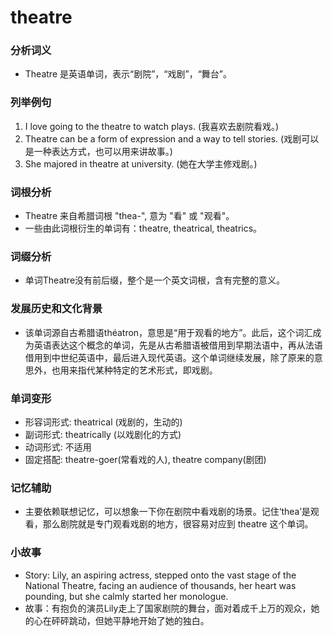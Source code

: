 # theatre

### 分析词义

  

*   Theatre 是英语单词，表示“剧院”，“戏剧”，“舞台”。

  

### 列举例句

  

1.  I love going to the theatre to watch plays. (我喜欢去剧院看戏。)
2.  Theatre can be a form of expression and a way to tell stories. (戏剧可以是一种表达方式，也可以用来讲故事。)
3.  She majored in theatre at university. (她在大学主修戏剧。)

  

### 词根分析

  

*   Theatre 来自希腊词根 "thea-", 意为 "看" 或 "观看"。
*   一些由此词根衍生的单词有：theatre, theatrical, theatrics。

  

### 词缀分析

  

*   单词Theatre没有前后缀，整个是一个英文词根，含有完整的意义。

  

### 发展历史和文化背景

  

*   该单词源自古希腊语théatron，意思是“用于观看的地方”。此后，这个词汇成为英语表达这个概念的单词，先是从古希腊语被借用到早期法语中，再从法语借用到中世纪英语中，最后进入现代英语。这个单词继续发展，除了原来的意思外，也用来指代某种特定的艺术形式，即戏剧。

  

### 单词变形

  

*   形容词形式: theatrical (戏剧的，生动的)
*   副词形式: theatrically (以戏剧化的方式)
*   动词形式: 不适用
*   固定搭配: theatre-goer(常看戏的人), theatre company(剧团)

  

### 记忆辅助

  

*   主要依赖联想记忆，可以想象一下你在剧院中看戏剧的场景。记住‘thea’是观看，那么剧院就是专门观看戏剧的地方，很容易对应到 theatre 这个单词。

  

### 小故事

  

*   Story: Lily, an aspiring actress, stepped onto the vast stage of the National Theatre, facing an audience of thousands, her heart was pounding, but she calmly started her monologue.
*   故事：有抱负的演员Lily走上了国家剧院的舞台，面对着成千上万的观众，她的心在砰砰跳动，但她平静地开始了她的独白。
